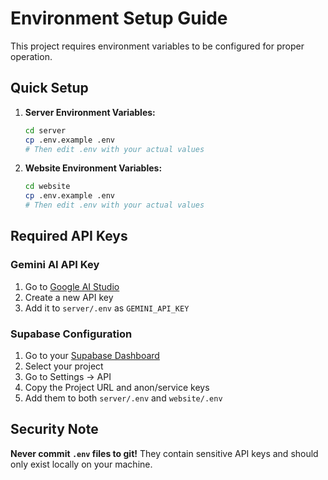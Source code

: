 # Environment Setup Guide

This project requires environment variables to be configured for proper operation.

## Quick Setup

1. **Server Environment Variables:**
   ```bash
   cd server
   cp .env.example .env
   # Then edit .env with your actual values
   ```

2. **Website Environment Variables:**
   ```bash
   cd website
   cp .env.example .env
   # Then edit .env with your actual values
   ```

## Required API Keys

### Gemini AI API Key
1. Go to [Google AI Studio](https://aistudio.google.com/app/apikey)
2. Create a new API key
3. Add it to `server/.env` as `GEMINI_API_KEY`

### Supabase Configuration
1. Go to your [Supabase Dashboard](https://supabase.com/dashboard)
2. Select your project
3. Go to Settings → API
4. Copy the Project URL and anon/service keys
5. Add them to both `server/.env` and `website/.env`

## Security Note

**Never commit `.env` files to git!** They contain sensitive API keys and should only exist locally on your machine.